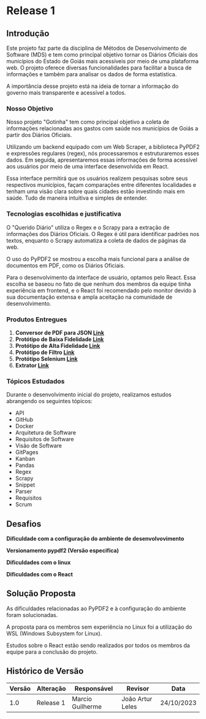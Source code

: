 # Release 1

## Introdução

Este projeto faz parte da disciplina de Métodos de Desenvolvimento de Software (MDS) e tem como principal objetivo tornar os Diários Oficiais dos municípios do Estado de Goiás mais 
acessíveis por meio de uma plataforma web. O projeto oferece diversas funcionalidades para facilitar a busca de informações e também para analisar os dados de forma estatística.

A importância desse projeto está na ideia de tornar a informação do governo mais transparente e acessível a todos. 

### Nosso Objetivo

Nosso projeto "Gotinha" tem como principal objetivo a coleta de informações relacionadas aos gastos com saúde nos municípios de Goiás a partir dos Diários Oficiais. 

Utilizando um backend equipado com um Web Scraper, a biblioteca PyPDF2 e expressões regulares (regex), nós processaremos e estruturaremos esses dados. Em seguida, apresentaremos 
essas informações de forma acessível aos usuários por meio de uma interface desenvolvida em React.

Essa interface permitirá que os usuários realizem pesquisas sobre seus respectivos municípios, façam comparações entre diferentes localidades e tenham uma visão clara sobre quais
cidades estão investindo mais em saúde. Tudo de maneira intuitiva e simples de entender.

### Tecnologias escolhidas e justificativa

O "Querido Diário" utiliza o Regex e o Scrapy para a extração de informações dos Diários Oficiais. O Regex é útil para identificar padrões nos textos, enquanto o Scrapy automatiza a coleta de dados de páginas da web.

O uso do PyPDF2 se mostrou a escolha mais funcional para a análise de documentos em PDF, como os Diários Oficiais.

Para o desenvolvimento da interface de usuário, optamos pelo React. Essa escolha se baseou no fato de que nenhum dos membros da equipe tinha experiência em frontend, e o React foi recomendado pelo monitor devido à sua documentação extensa e ampla aceitação na comunidade de desenvolvimento.

### Produtos Entregues

1. **Conversor de PDF para JSON [Link](https://github.com/unb-mds/2023-2-Squad09/tree/main/Prot%C3%B3tipos/Conversor_PDF_TXT)**
2. **Protótipo de Baixa Fidelidade [Link](https://github.com/unb-mds/2023-2-Squad09/tree/main/Prot%C3%B3tipos/Prot%C3%B3tipo_Baixa_Fidelidade)**
3. **Protótipo de Alta Fidelidade [Link](https://github.com/unb-mds/2023-2-Squad09/tree/main/Prot%C3%B3tipos/Prot%C3%B3tipo_Alta_Fidelidade)**
4. **Protótipo de Filtro [Link](https://github.com/unb-mds/2023-2-Squad09/tree/main/Prot%C3%B3tipos/Prot%C3%B3tipo_Filtro)**
5. **Protótipo Selenium [Link](https://github.com/unb-mds/2023-2-Squad09/tree/main/Prot%C3%B3tipos/Prot%C3%B3tipoSelenium)**
6. **Extrator [Link](https://github.com/unb-mds/2023-2-Squad09/tree/main/Prot%C3%B3tipos/Extrator)**

### Tópicos Estudados

Durante o desenvolvimento inicial do projeto, realizamos estudos abrangendo os seguintes tópicos:

- API
- GitHub
- Docker
- Arquitetura de Software
- Requisitos de Software
- Visão de Software
- GitPages
- Kanban
- Pandas
- Regex
- Scrapy
- Snippet
- Parser
- Requisitos
- Scrum

## Desafios

**Dificuldade com a configuração do ambiente de desenvolvovimento**

**Versionamento pypdf2 (Versão especifica)**

**Dificuldades com o linux**

**Dificuldades com o React**


## Solução Proposta

As dificuldades relacionadas ao PyPDF2 e à configuração do ambiente foram solucionadas.

A proposta para os membros sem experiência no Linux foi a utilização do WSL (Windows Subsystem for Linux).

Estudos sobre o React estão sendo realizados por todos os membros da equipe para a conclusão do projeto.

## Histórico de Versão

| Versão | Alteração              | Responsável      | Revisor            | Data       |
|--------|------------------------|------------------|--------------------|------------|
| 1.0    | Release 1              | Marcio Guilherme | João Artur Leles   | 24/10/2023 |
